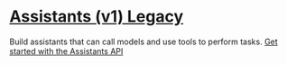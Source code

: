 # [Assistants (v1) Legacy](/docs/api-reference/assistants-v1)
Build assistants that can call models and use tools to perform tasks. 
[Get started with the Assistants API](/docs/assistants) 
